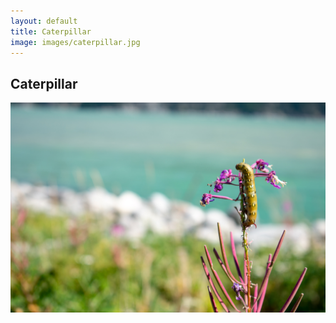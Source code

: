 ```yaml
---
layout: default
title: Caterpillar
image: images/caterpillar.jpg
---
```

<div class="individual-page" markdown="1">

<h2>Caterpillar</h2>

![caterpillar photo 1](/images/caterpillar.jpg)

</div>
